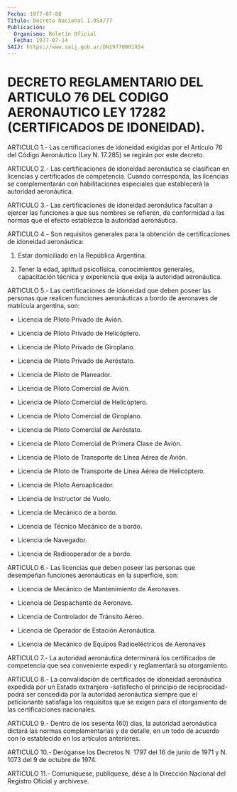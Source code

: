 ```yaml
---
Fecha: 1977-07-08
Título: Decreto Nacional 1.954/77
Publicación:
  Organismo: Boletín Oficial
  Fecha: 1977-07-14
SAIJ: https://www.saij.gob.ar/DN19770001954
---
```

# DECRETO REGLAMENTARIO DEL ARTICULO 76 DEL CODIGO AERONAUTICO LEY 17282 (CERTIFICADOS DE IDONEIDAD).

<a id="1"></a>
ARTICULO  1.- Las certificaciones de idoneidad exigidas por el Artículo 76 del  Código  Aeronáutico (Ley N. 17.285) se regirán por este decreto.

<a id="2"></a>
ARTICULO  2.-  Las certificaciones de idoneidad aeronáutica se clasifican  en licencias  y  certificados  de  competencia.  Cuando corresponda,  las  licencias  se  complementarán con habilitaciones especiales que establecerá la autoridad aeronáutica.

<a id="3"></a>
ARTICULO  3.-  Las  certificaciones  de  idoneidad aeronáutica facultan a ejercer las funciones a que sus nombres  se refieren, de conformidad  a  las  normas  que el efecto establezca la  autoridad aeronáutica.

<a id="4"></a>
ARTICULO  4.-  Son  requisitos  generales para la obtención de certificaciones de idoneidad aeronáutica:

1) Estar domiciliado en la República Argentina.

2)  Tener  la edad, aptitud psicofísica,  conocimientos  generales, capacitación    técnica   y  experiencia  que  exija  la  autoridad aeronáutica.

<a id="5"></a>
ARTICULO 5.- Las certificaciones de idoneidad que deben poseer las  personas  que  realicen  funciones  aeronáuticas  a  bordo  de aeronaves de matrícula argentina, son:

- Licencia de Piloto Privado de Avión.

- Licencia de Piloto Privado de Helicóptero.

- Licencia de Piloto Privado de Giroplano.

- Licencia de Piloto Privado de Aeróstato.

- Licencia de Piloto de Planeador.

- Licencia de Piloto Comercial de Avión.

- Licencia de Piloto Comercial de Helicóptero.

- Licencia de Piloto Comercial de Giroplano.

- Licencia de Piloto Comercial de Aeróstato.

- Licencia  de  Piloto  Comercial  de  Primera Clase de Avión.

- Licencia de Piloto de Transporte de Línea  Aérea  de  Avión.

-  Licencia  de Piloto de Transporte de Línea Aérea de Helicóptero.

- Licencia de Piloto Aeroaplicador.

- Licencia de Instructor de Vuelo.

- Licencia de Mecánico de a bordo.

- Licencia de Técnico Mecánico de a bordo.

- Licencia de Navegador.

- Licencia de Radiooperador de a bordo.

<a id="6"></a>
ARTICULO  6.-  Las licencias que deben poseer las personas que desempeñan funciones  aeronáuticas  en  la  superficie,  son:

-   Licencia  de  Mecánico  de  Mantenimiento  de  Aeronaves.

- Licencia de Despachante de Aeronave.

- Licencia de Controlador de Tránsito Aéreo.

- Licencia de Operador de Estación Aeronáutica.

- Licencia  de  Mecánico  de  Equipos  Radioeléctricos de Aeronaves

<a id="7"></a>
ARTICULO  7.-  La  autoridad  aeronáutica  determinará  los certificados    de   competencia  que  sea  conveniente  expedir  y reglamentará su otorgamiento.

<a id="8"></a>
ARTICULO  8.-  La  convalidación  de certificados de idoneidad aeronáutica  expedida  por  un  Estado  extranjero  -satisfecho  el principio  de reciprocidad- podrá ser concedida  por  la  autoridad aeronáutica  siempre  que  el peticionante satisfaga los requisitos que  se  exigen  para  el  otorgamiento    de  las  certificaciones nacionales.

<a id="9"></a>
ARTICULO  9.-  Dentro  de  los sesenta (60) días, la autoridad aeronáutica dictará las normas complementarias  y de detalle, en un todo  de  acuerdo  con lo establecido en los artículos  anteriores.

<a id="10"></a>
ARTICULO 10.- Deróganse los Decretos N. 1797 del 16 de junio de 1971 y N. 1073 del 9 de octubre de 1974.

<a id="11"></a>
ARTICULO  11.-  Comuníquese,  publíquese,  dése a la Dirección Nacional del Registro Oficial y archívese.